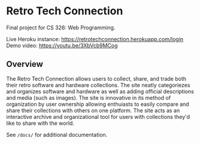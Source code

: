 # Retro Tech Connection
Final project for CS 326: Web Programming. 

Live Heroku instance: https://retrotechconnection.herokuapp.com/login </br>
Demo video: https://youtu.be/3XbVcb9MCog </br>

Overview
---------
The Retro Tech Connection allows users to collect, share, and trade both their retro software and hardware collections. The site neatly categoriezes and organizes software and hardware as well as adding official descriptions and media (such as images). The site is innovative in its method of organization by user ownership allowing enthuiasts to easily compare and share their collections with others on one platform. The site acts as an interactive archive and organizational tool for users with collections they'd like to share with the world. </br>

See `/docs/` for additional documentation.
